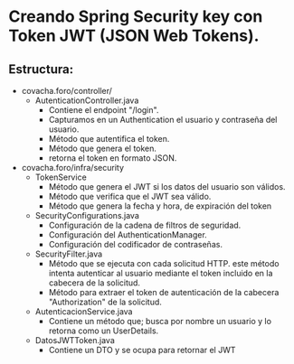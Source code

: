 # Creando Spring Security key con Token JWT (JSON Web Tokens).
## Estructura:
- covacha.foro/controller/
  - AutenticationController.java
    - Contiene el endpoint "/login". 
    - Capturamos en un Authentication el usuario y contraseña del usuario.
    - Método que autentifica el token.
    - Método que genera el token.
    - retorna el token en formato JSON.
- covacha.foro/infra/security
  - TokenService
    - Método que genera el JWT si los datos del usuario son válidos.
    - Método que verifica que el JWT sea válido.
    - Método que genera la fecha y hora, de expiración del token
  - SecurityConfigurations.java
    - Configuración de la cadena de filtros de seguridad.
    - Configuración del AuthenticationManager.
    - Configuración del codificador de contraseñas.
  - SecurityFilter.java
    - Método que se ejecuta con cada solicitud HTTP. este método intenta autenticar al usuario mediante el token incluido en la cabecera de la solicitud.
    - Método para extraer el token de autenticación de la cabecera "Authorization" de la solicitud.
  - AutenticacionService.java
    - Contiene un método que; busca por nombre un usuario y lo retorna como un UserDetails. 
  - DatosJWTToken.java
    - Contiene un DTO y se ocupa para retornar el JWT










